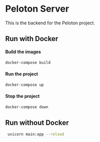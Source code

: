 # Peloton Server

This is the backend for the Peloton project.

## Run with Docker

#### Build the images
```bash
docker-compose build
 ```

#### Run the project
```bash
docker-compose up
```

#### Stop the project
```bash
docker-compose down
```

## Run without Docker
```bash
 uvicorn main:app --reload
 ```